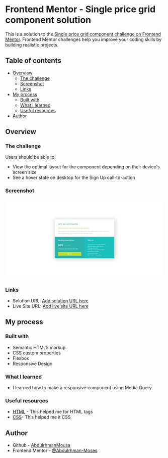 # Frontend Mentor - Single price grid component solution

This is a solution to the [Single price grid component challenge on Frontend Mentor](https://www.frontendmentor.io/challenges/single-price-grid-component-5ce41129d0ff452fec5abbbc). Frontend Mentor challenges help you improve your coding skills by building realistic projects.

## Table of contents

- [Overview](#overview)
  - [The challenge](#the-challenge)
  - [Screenshot](#screenshot)
  - [Links](#links)
- [My process](#my-process)
  - [Built with](#built-with)
  - [What I learned](#what-i-learned)
  - [Useful resources](#useful-resources)
- [Author](#author)

## Overview

### The challenge

Users should be able to:

- View the optimal layout for the component depending on their device's screen size
- See a hover state on desktop for the Sign Up call-to-action

### Screenshot

![Desktop](./ASSETS/screenshot/screenshot-desktop.png)

### Links

- Solution URL: [Add solution URL here](https://your-solution-url.com)
- Live Site URL: [Add live site URL here](https://your-live-site-url.com)

## My process

### Built with

- Semantic HTML5 markup
- CSS custom properties
- Flexbox
- Responsive Design

### What I learned

- I learned how to make a responsive component using Media Query.

### Useful resources

- [HTML](https://www.w3schools.com/html/default.asp) - This helped me for HTML tags
- [CSS](https://www.w3schools.com/css/default.asp)- This helped me it CSS

## Author

- Github - [AbdulrhmanMousa](https://github.com/AbdulrhmanMousa)
- Frontend Mentor - [@Abdulrhman-Moses](https://www.frontendmentor.io/profile/Abdulrhman-Moses)
